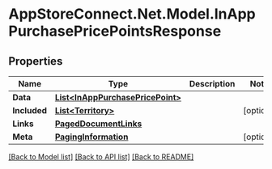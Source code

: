 # AppStoreConnect.Net.Model.InAppPurchasePricePointsResponse

## Properties

Name | Type | Description | Notes
------------ | ------------- | ------------- | -------------
**Data** | [**List&lt;InAppPurchasePricePoint&gt;**](InAppPurchasePricePoint.md) |  | 
**Included** | [**List&lt;Territory&gt;**](Territory.md) |  | [optional] 
**Links** | [**PagedDocumentLinks**](PagedDocumentLinks.md) |  | 
**Meta** | [**PagingInformation**](PagingInformation.md) |  | [optional] 

[[Back to Model list]](../README.md#documentation-for-models) [[Back to API list]](../README.md#documentation-for-api-endpoints) [[Back to README]](../README.md)

